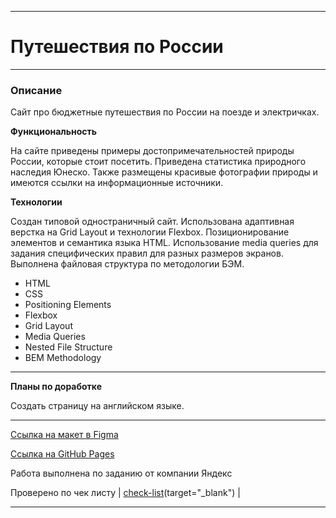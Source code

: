 ___
# __Путешествия по России__
___

### Описание

Сайт про бюджетные путешествия по России на поезде и электричках.

**Функциональность**

На сайте приведены примеры достопримечательностей природы России,
которые стоит посетить.
Приведена статистика природного наследия Юнеско.
Также размещены красивые фотографии природы и имеются ссылки на информационные источники.

**Технологии**

Создан типовой одностраничный сайт.
Использована адаптивная верстка на Grid Layout и технологии Flexbox. Позиционирование элементов и семантика языка HTML.
Использование media queries для задания специфических правил для разных размеров экранов.
Выполнена файловая структура по методологии БЭМ.

* HTML
* CSS
* Positioning Elements
* Flexbox
* Grid Layout
* Media Queries
* Nested File Structure
* BEM Methodology


___
__Планы по доработке__

Создать страницу на английском языке.

___

[Cсылка на макет в Figma](https://www.figma.com/file/5S2WSbEFL6awjVWJ0NWL8Q/Sprint-3_-Russia-_-desktop-mobile?node-id=28503%3A0)



[Ссылка на GitHub Pages](https://kristinamagichub.github.io/russian-travel/index.html)

Работа выполнена по заданию от компании Яндекс

Проверено по чек листу | [check-list](https://code.s3.yandex.net/web-developer/checklists-pdf/new-program/checklist-3.pdf)(target="_blank") |
___
